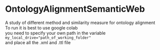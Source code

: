 # OntologyAlignmentSemanticWeb

A study of different method and similarity measure for ontology alignment
<br>
To run it is best to use google colab 
<br>
you need to specify your own path in the variable ```my_local_drive="path_of_working_folder"```
<br>
and place all the .xml and .ttl file 
